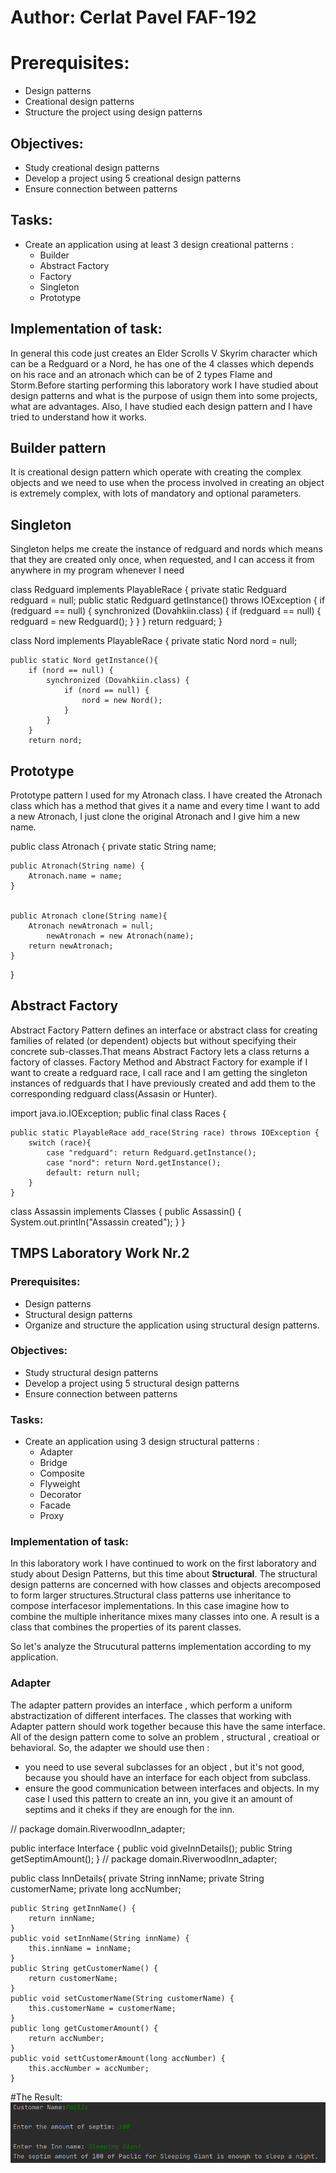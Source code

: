 # Author: Cerlat Pavel FAF-192


#  Prerequisites:

- Design patterns
- Creational design patterns
- Structure the project using design patterns

## Objectives:

- Study creational design patterns
- Develop a project using 5 creational design patterns
- Ensure connection between patterns

## Tasks:

- Create an application using at least 3 design creational patterns :
   - Builder
   - Abstract Factory
   - Factory
   - Singleton
   - Prototype

##  Implementation of task:
In general this code just creates an Elder Scrolls V Skyrim character which can be a Redguard or a Nord, he has one of the 4 classes which depends on his race and an atronach
which can be of 2 types Flame and Storm.Before starting performing this laboratory work I have studied about design patterns and what is the purpose of usign them into some projects, what are advantages. Also, I have studied each design pattern and I have tried to understand how it works.


## Builder pattern

It is creational design pattern which operate with creating the complex objects and we need to use when the process involved in creating an object is extremely complex, with lots of mandatory and optional parameters.


## Singleton

Singleton helps me create the instance of redguard and nords which means that they are created only once, when requested, and I can access it from anywhere in my program whenever I need

class Redguard implements PlayableRace {
    private static Redguard redguard = null;
    public static Redguard getInstance() throws IOException {
        if (redguard == null) {
            synchronized (Dovahkiin.class) {
                if (redguard == null) {
                    redguard = new Redguard();
                }
            }
        }
        return redguard;
    }
    
 class Nord implements PlayableRace {
    private static Nord nord = null;

    public static Nord getInstance(){
        if (nord == null) {
            synchronized (Dovahkiin.class) {
                if (nord == null) {
                    nord = new Nord();
                }
            }
        }
        return nord;
        
        
## Prototype

Prototype pattern I used for my Atronach class. I have created the Atronach class which has a method that gives it a name and every time I want to add a new Atronach, I just clone the original Atronach and I give him a new name.

public class Atronach {
    private static String name;

    public Atronach(String name) {
        Atronach.name = name;
    }


    public Atronach clone(String name){
        Atronach newAtronach = null;
            newAtronach = new Atronach(name);
        return newAtronach;
    }
}
## Abstract Factory

Abstract Factory Pattern defines an interface or abstract class for creating families of related (or dependent) objects but without specifying their concrete sub-classes.That means Abstract Factory lets a class returns a factory of classes.
Factory Method and Abstract Factory for example if I want to create a redguard race, I call  race and I am getting the singleton instances of redguards that I have previously created and add them to the corresponding redguard class(Assasin or Hunter).

import java.io.IOException;
public final class Races {

    public static PlayableRace add_race(String race) throws IOException {
        switch (race){
            case "redguard": return Redguard.getInstance();
            case "nord": return Nord.getInstance();
            default: return null;
        }
    }
    
class Assassin implements Classes {
    public Assassin() {
        System.out.println("Assassin created");
    }
}

## TMPS Laboratory Work Nr.2


### Prerequisites:
  - Design patterns
  - Structural design patterns
  - Organize and structure the application using structural design patterns.

### Objectives:
  - Study structural design patterns
  - Develop a project using 5 structural design patterns
  - Ensure connection between patterns
 
 ### Tasks: 
 -  Create an application using 3 design structural patterns : 
    - Adapter
    - Bridge
    - Composite
    - Flyweight
    - Decorator 
    - Facade
    - Proxy
    
 ### Implementation of task: 
 
 In this laboratory work I have continued to work on the first laboratory and study about Design Patterns, but this time about **Structural**. The structural design patterns are concerned with how classes and objects arecomposed to form larger structures.Structural class patterns use inheritance to compose interfacesor implementations. In this case imagine how to combine the multiple inheritance mixes many classes into one. A result is a class that combines the properties of its parent classes. 
 
 So let's analyze the Strucutural patterns implementation according to my application. 
 
  ### Adapter
 
 The adapter pattern provides an interface , which perform a uniform abstractization of different interfaces. The classes that working with Adapter pattern should work together because this have the same interface. All of the design pattern come to solve an problem , structural , creatioal or behavioral. So, the adapter we should use then : 
 - you need to use several subclasses for an object , but it's not good, because you should have an interface for each object from subclass.
 - ensure the good communication between interfaces and objects. 
 In my case I used this pattern to create an inn, you give it an amount of septims and it cheks if they are enough for the inn.
 
 //
package domain.RiverwoodInn_adapter;

public interface Interface {
    public void giveInnDetails();
    public String getSeptimAmount();
}
//
package domain.RiverwoodInn_adapter;

public class InnDetails{
    private String innName;
    private String customerName;
    private long accNumber;

    public String getInnName() {
        return innName;
    }
    public void setInnName(String innName) {
        this.innName = innName;
    }
    public String getCustomerName() {
        return customerName;
    }
    public void setCustomerName(String customerName) {
        this.customerName = customerName;
    }
    public long getCustomerAmount() {
        return accNumber;
    }
    public void settCustomerAmount(long accNumber) {
        this.accNumber = accNumber;
    }

#The Result:
![](Screens/Adapt.png)
